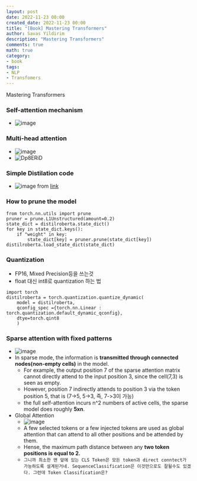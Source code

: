 ```yaml
---
layout: post
date: 2022-11-23 00:00
created_date: 2022-11-23 00:00
title: "[Book] Mastering Transformers"
author: Savas Yildirim
description: "Mastering Transformers"
comments: true
math: true
category:
- book
tags:
- NLP
- Transfomers
---
```


Mastering Transformers 
<!--more-->

### Self-attention mechanism
- ![image](https://user-images.githubusercontent.com/18374514/203566128-2471f22b-3f6d-4ea9-a349-b24b084f5f23.png)

### Multi-head attention 
- ![image](https://user-images.githubusercontent.com/18374514/203567247-bc29a6fe-7786-446b-aaf7-e58464549cba.png)
- ![Dp8ERiD](https://user-images.githubusercontent.com/18374514/203567844-ab58e767-da31-4759-8c70-b1a96fec4843.png)

### Simple Distilation code
- ![image](https://user-images.githubusercontent.com/18374514/203574281-7f698ccb-a31b-4c59-a628-46af1a79c925.png) from [link](https://medium.com/huggingface/distilbert-8cf3380435b5)

### How to prune the model
    from torch.nn.utils import prune
    pruner = prune.L1Unstructured(amount=0.2)
    state_dict = distilroberta.state_dict()
    for key in state_dict.keys():
        if "weight" in key:
            state_dict[key] = pruner.prune(state_dict[key])
    distilroberta.load_state_dict(state_dict)

### Quantization
- FP16, Mixed Precision등을 쓰는것
- float 대신 int8로 quantization 하는 법
```
import torch
distilroberta = torch.quantization.quantize_dynamic(
    model = distilroberta,
    qconfig_spec ={torch.nn.Linear : torch.quantization.default_dynamic_qconfig},
    dtye=torch.qint8
    )
```
### Sparse attention with fixed patterns
- ![image](https://user-images.githubusercontent.com/18374514/203922841-faa7f1c5-8fc6-4075-bdfa-2443a4f0b58f.png)
- In sparse mode, the information is **transmitted through connected nodes(non-empty cells)** in the model.
  - For example, the output position 7 of the sparse attention matrix cannot directly attend to the input position 3, since the cell(7,3) is seen as empty.
  - However, position 7 indirectly attends to position 3 via the token position 5, that is (7->5, 5->3, 즉, 7->3이 가능)
  - the full self-attention incurs n^2 numbers of active cells, the sparse model does roughly **5xn**.
- Global Attention
  - ![image](https://user-images.githubusercontent.com/18374514/203923854-044f8d66-f0a8-4fd0-8acd-586cb9a22777.png)
  - A few selected tokens or a few injected tokens are used as global attention that can attend to all other positions and be attended by them.
  - Hense, the maximum path distance between any **two token positions is equal to 2.**
  - `그니까 최소한 맨 앞에 있는 CLS Token은 모든 token과 direct conntect가 가능하도록 설계된거네. SequenceClassification은 이것만으로도 잘될수도 있겠다. 그런데 Token Classification은?`
